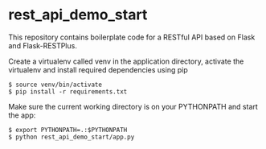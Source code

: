 rest_api_demo_start
=============

This repository contains boilerplate code for a RESTful API based on Flask and Flask-RESTPlus.

Create a virtualenv called venv in the application directory, activate the virtualenv and install required dependencies using pip
```
$ source venv/bin/activate
$ pip install -r requirements.txt
```

Make sure the current working directory is on your PYTHONPATH and start the app:

```
$ export PYTHONPATH=.:$PYTHONPATH
$ python rest_api_demo_start/app.py
```